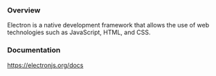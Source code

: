 ### Overview
Electron is a native development framework that allows the use of web technologies such as JavaScript, HTML, and CSS.

### Documentation
https://electronjs.org/docs